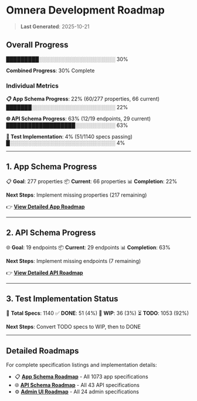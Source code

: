 # Omnera Development Roadmap

> **Last Generated**: 2025-10-21

## Overall Progress

█████████░░░░░░░░░░░░░░░░░░░░░ 30%

**Combined Progress**: 30% Complete

### Individual Metrics

**📋 App Schema Progress**: 22% (60/277 properties, 66 current)
███████░░░░░░░░░░░░░░░░░░░░░░░ 22%

**🌐 API Schema Progress**: 63% (12/19 endpoints, 29 current)
███████████████████░░░░░░░░░░░ 63%

**🧪 Test Implementation**: 4% (51/1140 specs passing)
█░░░░░░░░░░░░░░░░░░░░░░░░░░░░░ 4%

---

## 1. App Schema Progress

📋 **Goal**: 277 properties
📦 **Current**: 66 properties
📊 **Completion**: 22%

**Next Steps**: Implement missing properties (217 remaining)

👉 **[View Detailed App Roadmap](specs/app/ROADMAP.md)**

---

## 2. API Schema Progress

🌐 **Goal**: 19 endpoints
📦 **Current**: 29 endpoints
📊 **Completion**: 63%

**Next Steps**: Implement missing endpoints (7 remaining)

👉 **[View Detailed API Roadmap](specs/api/ROADMAP.md)**

---

## 3. Test Implementation Status

🧪 **Total Specs**: 1140
✅ **DONE**: 51 (4%)
🚧 **WIP**: 36 (3%)
⏳ **TODO**: 1053 (92%)

**Next Steps**: Convert TODO specs to WIP, then to DONE

---

## Detailed Roadmaps

For complete specification listings and implementation details:

- 📋 **[App Schema Roadmap](specs/app/ROADMAP.md)** - All 1073 app specifications
- 🌐 **[API Schema Roadmap](specs/api/ROADMAP.md)** - All 43 API specifications
- ⚙️ **[Admin UI Roadmap](specs/admin/ROADMAP.md)** - All 24 admin specifications
